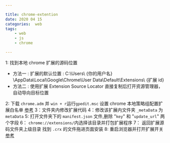 ```yaml
---

title: chrome-extention
date: 2020 04 15
categories:  web
tags:
    - web 
    - js 
    - chrome

---
```


1: 找到本地 chrome 扩展的源码位置

-   方法一 : 扩展的默认位置 : C:\Users\ {你的用户名} \AppData\Local\Google\Chrome\User Data\Default\Extensions\ {扩展 id}
-   方法二 : 使用扩展 Extension Source Locator 直接复制后打开资源管理器，自动导向目标位置

2: 下载 `chrome.adm` 并 `win + r`运行`gpedit.msc` 设置 chrome 本地策略组配置扩展白名单 [参考](https://jingyan.baidu.com/article/ce09321b7d581e2bff858f23.html)
3：文件夹内修改扩展代码
4：修改该扩展内文件夹 `_metaData` 为 `metaData`
5: 打开文件夹下的 `manifest.json` 文件,删除 "`key`" 和 "`update_url`" 两个字段
6： `chrome://extensions/`内选择该目录并打包扩展程序
7： 返回扩展源码文件夹上级目录 找到 `.crx` 的文件拖进页面安装
8: 重启浏览器并打开扩展开关 [参考](https://blog.csdn.net/qq_26891045/article/details/51200059)

###

[^_^]: # ( // TODO 热更新开发环境)
